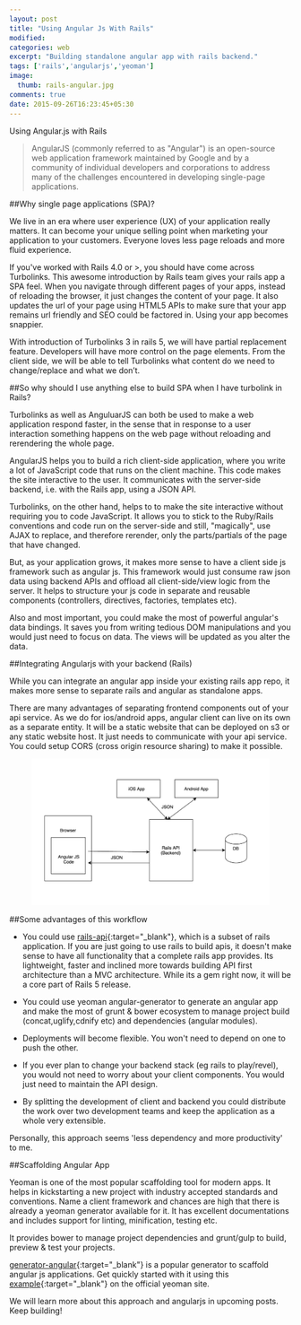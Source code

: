 ```yaml
---
layout: post
title: "Using Angular Js With Rails"
modified:
categories: web
excerpt: "Building standalone angular app with rails backend."
tags: ['rails','angularjs','yeoman']
image:
  thumb: rails-angular.jpg
comments: true
date: 2015-09-26T16:23:45+05:30
---
```


Using Angular.js with Rails

>AngularJS (commonly referred to as "Angular") is an open-source web application framework maintained by Google and by a community of individual developers and corporations to address many of the challenges encountered in developing single-page applications.

##Why single page applications (SPA)?

We live in an era where user experience (UX) of your application really matters. It can become your unique selling point when marketing your application to your customers. Everyone loves less page reloads and more fluid experience.

If you've worked with Rails 4.0 or >, you should have come across Turbolinks. This awesome introduction by Rails team gives your rails app a SPA feel. When you navigate through different pages of your apps, instead of reloading the browser, it just changes the content of your page. It also updates the url of your page using HTML5 APIs to make sure that your app remains url friendly and SEO could be factored in. Using your app becomes snappier.

With introduction of Turbolinks 3 in rails 5, we will have partial replacement feature. Developers will have more control on the page elements. From the client side, we will be able to tell Turbolinks what content do we need to change/replace and what we don’t.

##So why should I use anything else to build SPA when I have turbolink in Rails?

Turbolinks as well as AnguluarJS can both be used to make a web application respond faster, in the sense that in response to a user interaction something happens on the web page without reloading and rerendering the whole page.

AngularJS helps you to build a rich client-side application, where you write a lot of JavaScript code that runs on the client machine. This code makes the site interactive to the user. It communicates with the server-side backend, i.e. with the Rails app, using a JSON API.

Turbolinks, on the other hand, helps to to make the site interactive without requiring you to code JavaScript. It allows you to stick to the Ruby/Rails conventions and code run on the server-side and still, "magically", use AJAX to replace, and therefore rerender, only the parts/partials of the page that have changed.

But, as your application grows, it makes more sense to have a client side js framework such as angular js. This framework would just consume raw json data using backend APIs and offload all client-side/view logic from the server. It helps to structure your js code in separate and reusable components (controllers, directives, factories, templates etc).

Also and most important, you could make the most of powerful angular's data bindings. It saves you from writing tedious DOM manipulations and you would just need to focus on data. The views will be updated as you alter the data.

##Integrating Angularjs with your backend (Rails)

While you can integrate an angular app inside your existing rails app repo, it makes more sense to separate rails and angular as standalone apps.

There are many advantages of separating frontend components out of your api service. As we do for ios/android apps, angular client can live on its own as a separate entity. It will be a static website that can be deployed on s3 or any static website host. It just needs to communicate with your api service. You could setup CORS (cross origin resource sharing) to make it possible.

<figure>
  <img width="600px" src="/images/standalone.png">
</figure>

##Some advantages of this workflow

* You could use [rails-api](https://github.com/rails-api/rails-api){:target="_blank"}, which is a subset of rails application. If you are just going to use rails to build apis, it doesn't make sense to have all functionality that a complete rails app provides. Its lightweight, faster and inclined more towards building API first architecture than a MVC architecture. While its a gem right now, it will be a core part of Rails 5 release.

* You could use yeoman angular-generator to generate an angular app and make the most of grunt & bower ecosystem to manage project build (concat,uglify,cdnify etc) and dependencies (angular modules).

* Deployments will become flexible. You won't need to depend on one to push the other.

* If you ever plan to change your backend stack (eg rails to play/revel), you would not need to worry about your client components. You would just need to maintain the API design.

* By splitting the development of client and backend you could distribute the work over two development teams and keep the application as a whole very extensible.

Personally, this approach seems 'less dependency and more productivity' to me.

##Scaffolding Angular App

Yeoman is one of the most popular scaffolding tool for modern apps. It helps in kickstarting a new project with industry accepted standards and conventions. Name a client framework and chances are high that there is already a yeoman generator available for it. It has excellent documentations and includes support for linting, minification, testing etc.

It provides bower to manage project dependencies and grunt/gulp to build, preview & test your projects.

[generator-angular](https://github.com/yeoman/generator-angular){:target="_blank"} is a popular generator to scaffold angular js applications. Get quickly started with it using this [example](http://yeoman.io/codelab/index.html){:target="_blank"} on the official yeoman site.

We will learn more about this approach and angularjs in upcoming posts.
Keep building!